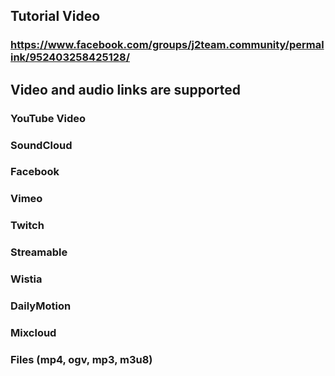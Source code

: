 [Screenshoot]: https://raw.githubusercontent.com/j2teamlbh/reactjs-fblive/master/Screenshot.png "Facebook Live"

## Tutorial Video
### https://www.facebook.com/groups/j2team.community/permalink/952403258425128/


## Video and audio links are supported
### YouTube Video
### SoundCloud
### Facebook
### Vimeo
### Twitch
### Streamable
### Wistia
### DailyMotion
### Mixcloud
### Files (mp4, ogv, mp3, m3u8)

